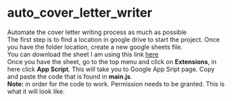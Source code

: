 # auto_cover_letter_writer
Automate the cover letter writing process as much as possible
<br>
The first step is to find a location in google drive to start the project. Once you have the folder location, create a new google sheets file.
<br>
You can download the sheet I am using this link [here](https://docs.google.com/spreadsheets/d/1nGqwUjMVLTQedyrGmLZlXKfUwMOnNGS5uMI8WInHDUA/copy)
<br>
Once you have the sheet, go to the top menu and click on **Extensions**, in here click **App Script**. This will take you to Google App Sript page. Copy and paste the code that is found in **main.js**.
<br>
**Note:** in order for the code to work. Permission needs to be granted. This is what it will look like.

